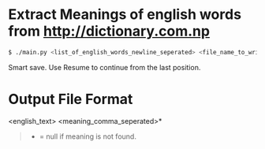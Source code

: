 Extract Meanings of english words from http://dictionary.com.np
===========

```bash
$ ./main.py <list_of_english_words_newline_seperated> <file_name_to_write_meanings> [--resume]
```

Smart save. Use Resume to continue from the last position.


Output File Format
=====

<english_text>      <meaning_comma_seperated>*


> * = null if meaning is not found. 
